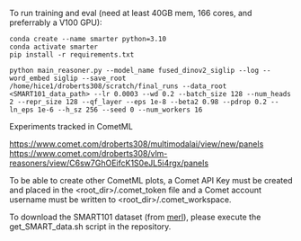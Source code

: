 To run training and eval (need at least 40GB mem, 166 cores, and preferrably a V100 GPU):

```
conda create --name smarter python=3.10
conda activate smarter
pip install -r requirements.txt

python main_reasoner.py --model_name fused_dinov2_siglip --log --word_embed siglip --save_root /home/hice1/droberts308/scratch/final_runs --data_root <SMART101_data_path> --lr 0.0003 --wd 0.2 --batch_size 128 --num_heads 2 --repr_size 128 --qf_layer --eps 1e-8 --beta2 0.98 --pdrop 0.2 --ln_eps 1e-6 --h_sz 256 --seed 0 --num_workers 16 
```


Experiments tracked in CometML

https://www.comet.com/droberts308/multimodalai/view/new/panels
https://www.comet.com/droberts308/vlm-reasoners/view/C6sw7GhOEifcK1S0eJL5i4rgx/panels

To be able to create other CometML plots, a Comet API Key must be created and placed in the <root_dir>/.comet_token file and a Comet account username must be written to  <root_dir>/.comet_workspace.

To download the SMART101 dataset (from [merl](https://github.com/merlresearch/SMART)), please execute the get_SMART_data.sh script in the repository. 


